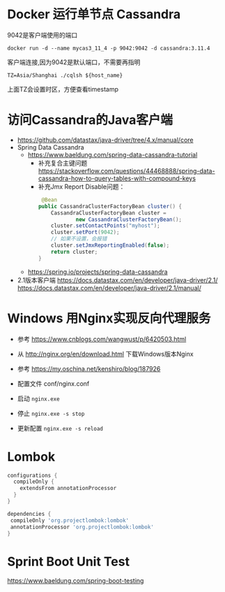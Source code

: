 # Docker 运行单节点 Cassandra
9042是客户端使用的端口
```shell
docker run -d --name mycas3_11_4 -p 9042:9042 -d cassandra:3.11.4
```

客户端连接,因为9042是默认端口，不需要再指明
```shell
TZ=Asia/Shanghai ./cqlsh ${host_name}
```
上面TZ会设置时区，方便查看timestamp

# 访问Cassandra的Java客户端
* https://github.com/datastax/java-driver/tree/4.x/manual/core
* Spring Data Cassandra 
  * https://www.baeldung.com/spring-data-cassandra-tutorial
    * 补充复合主键问题 https://stackoverflow.com/questions/44468888/spring-data-cassandra-how-to-query-tables-with-compound-keys
    * 补充Jmx Report Disable问题： 
        ```java
         @Bean
        public CassandraClusterFactoryBean cluster() {
            CassandraClusterFactoryBean cluster =
                    new CassandraClusterFactoryBean();
            cluster.setContactPoints("myhost");
            cluster.setPort(9042);
            // 如果不设置，会报错
            cluster.setJmxReportingEnabled(false);
            return cluster;
        }
        ```
  * https://spring.io/projects/spring-data-cassandra
* 2.1版本客户端 https://docs.datastax.com/en/developer/java-driver/2.1/  
https://docs.datastax.com/en/developer/java-driver/2.1/manual/

# Windows 用Nginx实现反向代理服务
* 参考 https://www.cnblogs.com/wangwust/p/6420503.html
* 从 http://nginx.org/en/download.html 下载Windows版本Nginx

* 参考 https://my.oschina.net/kenshiro/blog/187926
* 配置文件 conf/nginx.conf
* 启动 ```nginx.exe```
* 停止 ```nginx.exe -s stop```
* 更新配置 ```nginx.exe -s reload```

# Lombok
```groovy
configurations {
  compileOnly {
    extendsFrom annotationProcessor
  }
}

dependencies {
 compileOnly 'org.projectlombok:lombok'
 annotationProcessor 'org.projectlombok:lombok'
}

```

# Sprint Boot Unit Test
https://www.baeldung.com/spring-boot-testing
